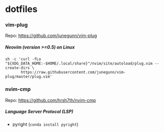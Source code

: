 # dotfiles

### vim-plug
Repo: https://github.com/junegunn/vim-plug

##### Neovim (version >=0.5) on Linux
```
sh -c 'curl -fLo "${XDG_DATA_HOME:-$HOME/.local/share}"/nvim/site/autoload/plug.vim --create-dirs \
       https://raw.githubusercontent.com/junegunn/vim-plug/master/plug.vim'
```

### nvim-cmp
Repo: https://github.com/hrsh7th/nvim-cmp

##### Language Server Protocol (LSP)
- pyright (`conda install pyright`)
